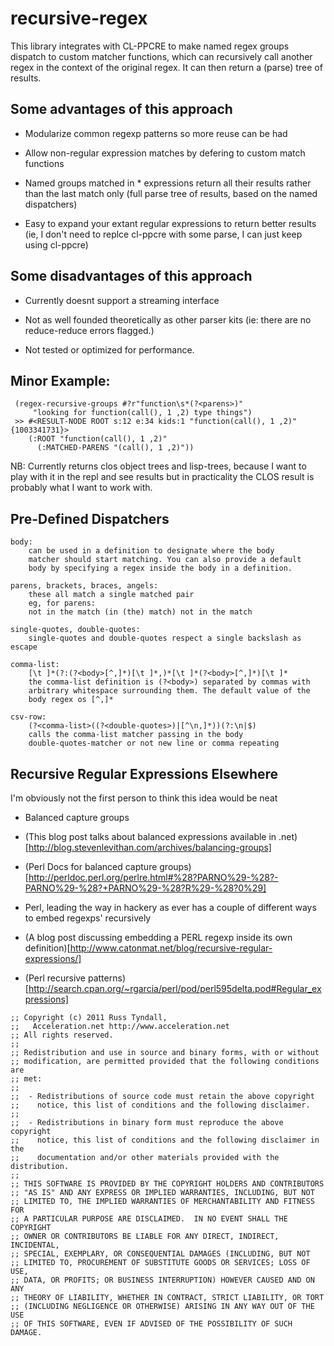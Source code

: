 # recursive-regex

This library integrates with CL-PPCRE to make named regex groups 
dispatch to custom matcher functions, which can recursively call
another regex in the context of the original regex.  It can then
return a (parse) tree of results.

## Some advantages of this approach

 * Modularize common regexp patterns so more reuse can be had

 * Allow non-regular expression matches by defering to custom 
   match functions

 * Named groups matched in * expressions return all their results
   rather than the last match only (full parse tree of results, 
   based on the named dispatchers)

 * Easy to expand your extant regular expressions to return better
   results (ie, I don't need to replce cl-ppcre with some parse, I 
   can just keep using cl-ppcre)

## Some disadvantages of this approach

 * Currently doesnt support a streaming interface

 * Not as well founded theoretically as other parser kits (ie: there are
   no reduce-reduce errors flagged.)

 * Not tested or optimized for performance.

## Minor Example:
```
 (regex-recursive-groups #?r"function\s*(?<parens>)"
     "looking for function(call(), 1 ,2) type things")
 >> #<RESULT-NODE ROOT s:12 e:34 kids:1 "function(call(), 1 ,2)"  {1003341731}>
    (:ROOT "function(call(), 1 ,2)"
      (:MATCHED-PARENS "(call(), 1 ,2)"))
```
NB: Currently returns clos object trees and lisp-trees, because I
want to play with it in the repl and see results but in 
practicality the CLOS result is probably what I want to work 
with.


## Pre-Defined Dispatchers

    body: 
        can be used in a definition to designate where the body 
        matcher should start matching. You can also provide a default
        body by specifying a regex inside the body in a definition.

    parens, brackets, braces, angels:
        these all match a single matched pair 
        eg, for parens:
        not in the match (in (the) match) not in the match

    single-quotes, double-quotes:
        single-quotes and double-quotes respect a single backslash as escape

    comma-list: 
        [\t ]*(?:(?<body>[^,]*)[\t ]*,)*[\t ]*(?<body>[^,]*)[\t ]*
        the comma-list definition is (?<body>) separated by commas with
        arbitrary whitespace surrounding them. The default value of the
        body regex os [^,]*

    csv-row:
        (?<comma-list>((?<double-quotes>)|[^\n,]*))(?:\n|$)
        calls the comma-list matcher passing in the body
        double-quotes-matcher or not new line or comma repeating

## Recursive Regular Expressions Elsewhere
I'm obviously not the first person to think this idea would be neat

 * Balanced capture groups
  * (This blog post talks about balanced expressions available in .net)[http://blog.stevenlevithan.com/archives/balancing-groups]
  * (Perl Docs for balanced capture groups)[http://perldoc.perl.org/perlre.html#%28?PARNO%29-%28?-PARNO%29-%28?+PARNO%29-%28?R%29-%28?0%29]

 * Perl, leading the way in hackery as ever has a couple of different
   ways to embed regexps' recursively
  * (A blog post discussing embedding a PERL regexp inside its own definition)[http://www.catonmat.net/blog/recursive-regular-expressions/]
  * (Perl recursive patterns)[http://search.cpan.org/~rgarcia/perl/pod/perl595delta.pod#Regular_expressions]

```
;; Copyright (c) 2011 Russ Tyndall, 
;;   Acceleration.net http://www.acceleration.net
;; All rights reserved.
;;
;; Redistribution and use in source and binary forms, with or without
;; modification, are permitted provided that the following conditions are
;; met:
;;
;;  - Redistributions of source code must retain the above copyright
;;    notice, this list of conditions and the following disclaimer.
;;
;;  - Redistributions in binary form must reproduce the above copyright
;;    notice, this list of conditions and the following disclaimer in the
;;    documentation and/or other materials provided with the distribution.
;;
;; THIS SOFTWARE IS PROVIDED BY THE COPYRIGHT HOLDERS AND CONTRIBUTORS
;; "AS IS" AND ANY EXPRESS OR IMPLIED WARRANTIES, INCLUDING, BUT NOT
;; LIMITED TO, THE IMPLIED WARRANTIES OF MERCHANTABILITY AND FITNESS FOR
;; A PARTICULAR PURPOSE ARE DISCLAIMED.  IN NO EVENT SHALL THE COPYRIGHT
;; OWNER OR CONTRIBUTORS BE LIABLE FOR ANY DIRECT, INDIRECT, INCIDENTAL,
;; SPECIAL, EXEMPLARY, OR CONSEQUENTIAL DAMAGES (INCLUDING, BUT NOT
;; LIMITED TO, PROCUREMENT OF SUBSTITUTE GOODS OR SERVICES; LOSS OF USE,
;; DATA, OR PROFITS; OR BUSINESS INTERRUPTION) HOWEVER CAUSED AND ON ANY
;; THEORY OF LIABILITY, WHETHER IN CONTRACT, STRICT LIABILITY, OR TORT
;; (INCLUDING NEGLIGENCE OR OTHERWISE) ARISING IN ANY WAY OUT OF THE USE
;; OF THIS SOFTWARE, EVEN IF ADVISED OF THE POSSIBILITY OF SUCH DAMAGE.
```
